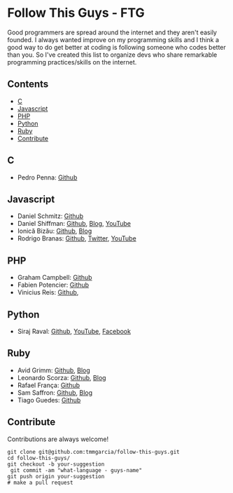 # Follow This Guys - FTG
  Good programmers are spread around the internet and they aren't easily founded.
  I always wanted improve on my programming skills and I think a good way to do get better at coding is following someone who codes better than you. So I've created this list to organize devs who share remarkable programming practices/skills on the internet.


## Contents

- [C](#c)
- [Javascript](#javascript)
- [PHP](#php)
- [Python](#phyton)
- [Ruby](#ruby)
- [Contribute](#contribute)

## C
- Pedro Penna: [Github](https://github.com/ppenna)

## Javascript
- Daniel Schmitz: [Github](https://github.com/danielschmitz)
- Daniel Shiffman: [Github](https://github.com/shiffman), [Blog](http://shiffman.net/),
    [YouTube](https://www.youtube.com/user/shiffman)
- Ionică Bizău: [Github](https://github.com/IonicaBizau), [Blog](https://ionicabizau.net/)
- Rodrigo Branas: [Github](https://github.com/rodrigobranas), [Twitter](https://twitter.com/rodrigobranas),
    [YouTube](https://www.youtube.com/rodrigobranas)

## PHP
- Graham Campbell: [Github](https://github.com/GrahamCampbell)
- Fabien Potencier: [Github](https://github.com/fabpot)
- Vinicius Reis: [Github](https://github.com/vinicius73),

## Python
- Siraj Raval: [Github](https://github.com/llSourcell), [YouTube](https://www.youtube.com/channel/UCWN3xxRkmTPmbKwht9FuE5A/), [Facebook](https://www.facebook.com/sirajologyyy)

## Ruby
- Avid Grimm: [Github](https://github.com/avdi), [Blog](http://www.virtuouscode.com/)
- Leonardo Scorza: [Github](https://github.com/leonardoscorza), [Blog](http://onebitcode.com)
- Rafael França: [Github](https://github.com/rafaelfranca)
- Sam Saffron: [Github](https://github.com/SamSaffron), [Blog](https://samsaffron.com/)
- Tiago  Guedes: [Github](https://github.com/tiagopog)

## Contribute
  Contributions are always welcome!
  ```
  git clone git@github.com:tmmgarcia/follow-this-guys.git
  cd follow-this-guys/
  git checkout -b your-suggestion
  git commit -am "what-language - guys-name"
  git push origin your-suggestion   
  # make a pull request
  ```
